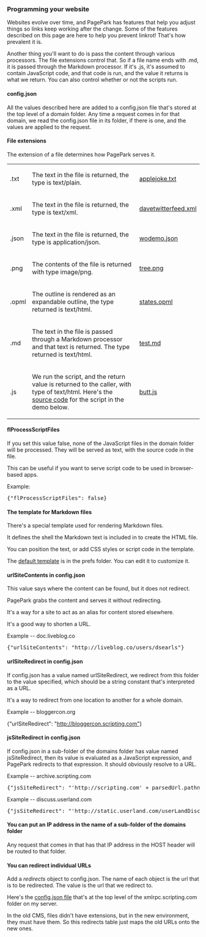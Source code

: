 ### Programming your website

Websites evolve over time, and PagePark has features that help you adjust things so links keep working after the change. Some of the features described on this page are here to help you prevent linkrot! That's how prevalent it is.

Another thing you'll want to do is pass the content through various processors. The file extensions control that. So if a file name ends with .md, it is passed through the Markdown processor. If it's .js, it's assumed to contain JavaScript code, and that code is run, and the value it returns is what we return. You can also control whether or not the scripts run. 

#### config.json

All the values described here are added to a config.json file that's stored at the top level of a domain folder. Any time a request comes in for that domain, we read the config.json file in its folder, if there is one, and the values are applied to the request.

#### File extensions

The extension of a file determines how PagePark serves it.

<table>

<tr>

<td>

.txt

</td>

<td>

The text in the file is returned, the type is text/plain.

</td>

<td>

<a href="http://lucky.wtf/applejoke.txt">applejoke.txt</a>

</td>

</tr>

<tr>

<td>

.xml

</td>

<td>

The text in the file is returned, the type is text/xml.

</td>

<td>

<a href="http://lucky.wtf/davetwitterfeed.xml">davetwitterfeed.xml</a>

</td>

</tr>

<tr>

<td>

.json

</td>

<td>

The text in the file is returned, the type is application/json.

</td>

<td>

<a href="http://lucky.wtf/wodemo.json">wodemo.json</a>

</td>

</tr>

<tr>

<td>

.png

</td>

<td>

The contents of the file is returned with type image/png.

</td>

<td>

<a href="http://lucky.wtf/tree.png">tree.png</a>

</td>

</tr>

<tr>

<td>

.opml

</td>

<td>

The outline is rendered as an expandable outline, the type returned is text/html.

</td>

<td>

<a href="http://lucky.wtf/states.opml">states.opml</a>

</td>

</tr>

<tr>

<td>

.md

</td>

<td>

The text in the file is passed through a Markdown processor and that text is returned. The type returned is text/html.

</td>

<td>

<a href="http://lucky.wtf/test.md">test.md</a>

</td>

</tr>

<tr>

<td>

.js

</td>

<td>

We run the script, and the return value is returned to the caller, with type of text/html. Here's the <a href="https://gist.github.com/scripting/fd9e6720834958130f0a3d53b9f8dd15">source code</a> for the script in the demo below.

</td>

<td>

<a href="http://lucky.wtf/badass/butt.js">butt.js</a>

</td>

</tr>

</table>

#### flProcessScriptFiles

If you set this value false, none of the JavaScript files in the domain folder will be processed. They will be served as text, with the source code in the file. 

This can be useful if you want to serve script code to be used in browser-based apps. 

Example: 

<pre>{"flProcessScriptFiles": false} </pre>

#### The template for Markdown files

There's a special template used for rendering Markdown files.  

It defines the shell the Markdown text is included in to create the HTML file. 

You can position the text, or add CSS styles or script code in the template. 

The <a href="https://github.com/scripting/pagePark/blob/master/prefs/mdTemplate.txt">default template</a> is in the prefs folder. You can edit it to customize it. 

#### urlSiteContents in config.json

This value says where the content can be found, but it does not redirect.

PagePark grabs the content and serves it without redirecting. 

It's a way for a site to act as an alias for content stored elsewhere. 

It's a good way to shorten a URL. 

Example --  doc.liveblog.co

<pre>{"urlSiteContents": "http://liveblog.co/users/dsearls"}</pre>

#### urlSiteRedirect in config.json

If config.json has a value named urlSiteRedirect, we redirect from this folder to the value specified, which should be a string constant that's interpreted as a URL.

It's a way to redirect from one location to another for a whole domain.

Example -- bloggercon.org

{"urlSiteRedirect": "http://bloggercon.scripting.com"}

#### jsSiteRedirect in config.json

If config.json in a sub-folder of the domains folder has value named jsSiteRedirect, then its value is evaluated as a JavaScript expression, and PagePark redirects to that expression. It should obviously resolve to a URL.

Example -- archive.scripting.com 

<pre>{"jsSiteRedirect": "'http://scripting.com' + parsedUrl.pathname + '.html'"}</pre>

Example --  discuss.userland.com

<pre>{"jsSiteRedirect": "'http://static.userland.com/userLandDiscussArchive/msg' + utils.padWithZeros (parsedUrl.pathname.split ('$') [1], 6) + '.html'"}</pre>

#### You can put an IP address in the name of a sub-folder of the domains folder

Any request that comes in that has that IP address in the HOST header will be  routed to that folder.

#### You can redirect individual URLs

Add a <i>redirects</i> object to config.json. The name of each object is the url that is to be redirected. The value is the url that we redirect to.

Here's the <a href="https://gist.github.com/scripting/491c2d676dd7ad6e41f47a116d6b5016">config.json file</a> that's at the top level of the xmlrpc.scripting.com folder on my server.

In the old CMS, files didn't have extensions, but in the new environment, they must have them. So this redirects table just maps the old URLs onto the new ones.


